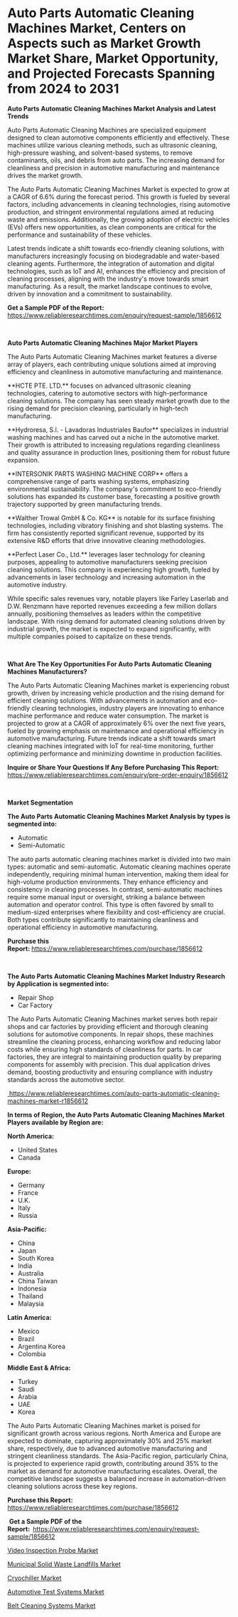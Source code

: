 <p><h1>Auto Parts Automatic Cleaning Machines Market, Centers on Aspects such as Market Growth Market Share, Market Opportunity, and Projected Forecasts Spanning from 2024 to 2031</h1></p><p><strong>Auto Parts Automatic Cleaning Machines Market Analysis and Latest Trends</strong></p>
<p><p>Auto Parts Automatic Cleaning Machines are specialized equipment designed to clean automotive components efficiently and effectively. These machines utilize various cleaning methods, such as ultrasonic cleaning, high-pressure washing, and solvent-based systems, to remove contaminants, oils, and debris from auto parts. The increasing demand for cleanliness and precision in automotive manufacturing and maintenance drives the market growth.</p><p>The Auto Parts Automatic Cleaning Machines Market is expected to grow at a CAGR of 6.6% during the forecast period. This growth is fueled by several factors, including advancements in cleaning technologies, rising automotive production, and stringent environmental regulations aimed at reducing waste and emissions. Additionally, the growing adoption of electric vehicles (EVs) offers new opportunities, as clean components are critical for the performance and sustainability of these vehicles.</p><p>Latest trends indicate a shift towards eco-friendly cleaning solutions, with manufacturers increasingly focusing on biodegradable and water-based cleaning agents. Furthermore, the integration of automation and digital technologies, such as IoT and AI, enhances the efficiency and precision of cleaning processes, aligning with the industry's move towards smart manufacturing. As a result, the market landscape continues to evolve, driven by innovation and a commitment to sustainability.</p></p>
<p><strong>Get a Sample PDF of the Report:&nbsp;</strong> <a href="https://www.reliableresearchtimes.com/enquiry/request-sample/1856612?utm_campaign=1593&utm_medium=2&utm_source=Github&utm_content=ia&utm_term=20102024&utm_id=auto-parts-automatic-cleaning-machines">https://www.reliableresearchtimes.com/enquiry/request-sample/1856612</a></p>
<p>&nbsp;</p>
<p><strong>Auto Parts Automatic Cleaning Machines Major Market Players</strong></p>
<p><p>The Auto Parts Automatic Cleaning Machines market features a diverse array of players, each contributing unique solutions aimed at improving efficiency and cleanliness in automotive manufacturing and maintenance.</p><p>**HCTE PTE. LTD.** focuses on advanced ultrasonic cleaning technologies, catering to automotive sectors with high-performance cleaning solutions. The company has seen steady market growth due to the rising demand for precision cleaning, particularly in high-tech manufacturing.</p><p>**Hydroresa, S.l. - Lavadoras Industriales Baufor** specializes in industrial washing machines and has carved out a niche in the automotive market. Their growth is attributed to increasing regulations regarding cleanliness and quality assurance in production lines, positioning them for robust future expansion.</p><p>**INTERSONIK PARTS WASHING MACHINE CORP** offers a comprehensive range of parts washing systems, emphasizing environmental sustainability. The company's commitment to eco-friendly solutions has expanded its customer base, forecasting a positive growth trajectory supported by green manufacturing trends.</p><p>**Walther Trowal GmbH & Co. KG** is notable for its surface finishing technologies, including vibratory finishing and shot blasting systems. The firm has consistently reported significant revenue, supported by its extensive R&D efforts that drive innovative cleaning methodologies.</p><p>**Perfect Laser Co., Ltd.** leverages laser technology for cleaning purposes, appealing to automotive manufacturers seeking precision cleaning solutions. This company is experiencing high growth, fueled by advancements in laser technology and increasing automation in the automotive industry.</p><p>While specific sales revenues vary, notable players like Farley Laserlab and D.W. Renzmann have reported revenues exceeding a few million dollars annually, positioning themselves as leaders within the competitive landscape. With rising demand for automated cleaning solutions driven by industrial growth, the market is expected to expand significantly, with multiple companies poised to capitalize on these trends.</p></p>
<p>&nbsp;</p>
<p><strong>What Are The Key Opportunities For Auto Parts Automatic Cleaning Machines Manufacturers?</strong></p>
<p><p>The Auto Parts Automatic Cleaning Machines market is experiencing robust growth, driven by increasing vehicle production and the rising demand for efficient cleaning solutions. With advancements in automation and eco-friendly cleaning technologies, industry players are innovating to enhance machine performance and reduce water consumption. The market is projected to grow at a CAGR of approximately 6% over the next five years, fueled by growing emphasis on maintenance and operational efficiency in automotive manufacturing. Future trends indicate a shift towards smart cleaning machines integrated with IoT for real-time monitoring, further optimizing performance and minimizing downtime in production facilities.</p></p>
<p><strong>Inquire or Share Your Questions If Any Before Purchasing This Report:</strong> <a href="https://www.reliableresearchtimes.com/enquiry/pre-order-enquiry/1856612?utm_campaign=1593&utm_medium=2&utm_source=Github&utm_content=ia&utm_term=20102024&utm_id=auto-parts-automatic-cleaning-machines">https://www.reliableresearchtimes.com/enquiry/pre-order-enquiry/1856612</a></p>
<p>&nbsp;</p>
<p><strong>Market Segmentation</strong></p>
<p><strong>The Auto Parts Automatic Cleaning Machines Market Analysis by types is segmented into:</strong></p>
<p><ul><li>Automatic</li><li>Semi-Automatic</li></ul></p>
<p><p>The auto parts automatic cleaning machines market is divided into two main types: automatic and semi-automatic. Automatic cleaning machines operate independently, requiring minimal human intervention, making them ideal for high-volume production environments. They enhance efficiency and consistency in cleaning processes. In contrast, semi-automatic machines require some manual input or oversight, striking a balance between automation and operator control. This type is often favored by small to medium-sized enterprises where flexibility and cost-efficiency are crucial. Both types contribute significantly to maintaining cleanliness and operational efficiency in automotive manufacturing.</p></p>
<p><strong>Purchase this Report:&nbsp;</strong><a href="https://www.reliableresearchtimes.com/purchase/1856612?utm_campaign=1593&utm_medium=2&utm_source=Github&utm_content=ia&utm_term=20102024&utm_id=auto-parts-automatic-cleaning-machines">https://www.reliableresearchtimes.com/purchase/1856612</a></p>
<p>&nbsp;</p>
<p><strong>The Auto Parts Automatic Cleaning Machines Market Industry Research by Application is segmented into:</strong></p>
<p><ul><li>Repair Shop</li><li>Car Factory</li></ul></p>
<p><p>The Auto Parts Automatic Cleaning Machines market serves both repair shops and car factories by providing efficient and thorough cleaning solutions for automotive components. In repair shops, these machines streamline the cleaning process, enhancing workflow and reducing labor costs while ensuring high standards of cleanliness for parts. In car factories, they are integral to maintaining production quality by preparing components for assembly with precision. This dual application drives demand, boosting productivity and ensuring compliance with industry standards across the automotive sector.</p></p>
<p><a href="https://www.reliableresearchtimes.com/auto-parts-automatic-cleaning-machines-market-r1856612?utm_campaign=1593&utm_medium=2&utm_source=Github&utm_content=ia&utm_term=20102024&utm_id=auto-parts-automatic-cleaning-machines">&nbsp;https://www.reliableresearchtimes.com/auto-parts-automatic-cleaning-machines-market-r1856612</a></p>
<p><strong>In terms of Region, the Auto Parts Automatic Cleaning Machines Market Players available by Region are:</strong></p>
<p>
    <p> <strong> North America: </strong>
        <ul>
            <li>United States</li>
            <li>Canada</li>
        </ul>
        </p> 
    <p> <strong> Europe: </strong>
        <ul>
            <li>Germany</li>
            <li>France</li>
            <li>U.K.</li>
            <li>Italy</li>
            <li>Russia</li>
        </ul>
        </p> 
    <p> <strong> Asia-Pacific: </strong>
        <ul>
            <li>China</li>
            <li>Japan</li>
            <li>South Korea</li>
            <li>India</li>
            <li>Australia</li>
            <li>China Taiwan</li>
            <li>Indonesia</li>
            <li>Thailand</li>
            <li>Malaysia</li>
        </ul>
        </p> 
    <p> <strong> Latin America: </strong>
        <ul>
            <li>Mexico</li>
            <li>Brazil</li>
            <li>Argentina Korea</li>
            <li>Colombia</li>
        </ul>
        </p> 
    <p> <strong> Middle East & Africa: </strong>
        <ul>
            <li>Turkey</li>
            <li>Saudi</li>
            <li>Arabia</li>
            <li>UAE</li>
            <li>Korea</li>
        </ul>
    </p>
    </p>
<p><p>The Auto Parts Automatic Cleaning Machines market is poised for significant growth across various regions. North America and Europe are expected to dominate, capturing approximately 30% and 25% market share, respectively, due to advanced automotive manufacturing and stringent cleanliness standards. The Asia-Pacific region, particularly China, is projected to experience rapid growth, contributing around 35% to the market as demand for automotive manufacturing escalates. Overall, the competitive landscape suggests a balanced increase in automation-driven cleaning solutions across these key regions.</p></p>
<p><strong>Purchase this Report: </strong><a href="https://www.reliableresearchtimes.com/purchase/1856612?utm_campaign=1593&utm_medium=2&utm_source=Github&utm_content=ia&utm_term=20102024&utm_id=auto-parts-automatic-cleaning-machines">https://www.reliableresearchtimes.com/purchase/1856612</a></p>
<p>&nbsp;<strong>Get a Sample PDF of the Report:&nbsp;&nbsp;</strong><a href="https://www.reliableresearchtimes.com/enquiry/request-sample/1856612?utm_campaign=1593&utm_medium=2&utm_source=Github&utm_content=ia&utm_term=20102024&utm_id=auto-parts-automatic-cleaning-machines">https://www.reliableresearchtimes.com/enquiry/request-sample/1856612</a></p>
<p><strong></strong></p>
<p><p><a href="https://www.linkedin.com/pulse/video-inspection-probe-market-global-regional-analysis-anoce?utm_campaign=1593&utm_medium=2&utm_source=Github&utm_content=ia&utm_term=20102024&utm_id=auto-parts-automatic-cleaning-machines">Video Inspection Probe Market</a></p><p><a href="https://www.linkedin.com/pulse/municipal-solid-waste-landfills-market-drivers-challenges-3ylvf?utm_campaign=1593&utm_medium=2&utm_source=Github&utm_content=ia&utm_term=20102024&utm_id=auto-parts-automatic-cleaning-machines">Municipal Solid Waste Landfills Market</a></p><p><a href="https://www.linkedin.com/pulse/global-cryochiller-market-focus-application-end-use-wbvje?utm_campaign=1593&utm_medium=2&utm_source=Github&utm_content=ia&utm_term=20102024&utm_id=auto-parts-automatic-cleaning-machines">Cryochiller Market</a></p><p><a href="https://www.linkedin.com/pulse/automotive-test-systems-market-industry-trends-forecast-period-6unef?utm_campaign=1593&utm_medium=2&utm_source=Github&utm_content=ia&utm_term=20102024&utm_id=auto-parts-automatic-cleaning-machines">Automotive Test Systems Market</a></p><p><a href="https://www.linkedin.com/pulse/global-perspectives-belt-cleaning-systems-market-trends-challenges-gp5he?utm_campaign=1593&utm_medium=2&utm_source=Github&utm_content=ia&utm_term=20102024&utm_id=auto-parts-automatic-cleaning-machines">Belt Cleaning Systems Market</a></p></p>